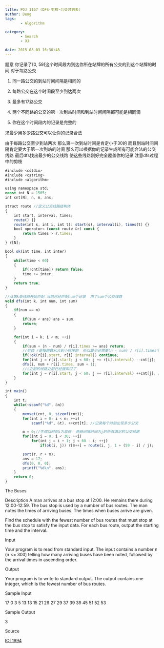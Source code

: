 ```yaml
---
title: POJ 1167 (DFS·剪枝·公交时刻表)
author: Deng
tags: 
       - Algorithm

category: 
       - Search
       - OJ

date: 2015-08-03 16:30:48
---
```

题意 你记录了[0, 59]这个时间段内到达你所在站牌的所有公交的到这个站牌的时间 对于每路公交

1. 同一路公交的到站时间间隔是相同的

2. 每路公交在这个时间段至少到达两次

3. 最多有17路公交

4. 两个不同路的公交的第一次到站时间和到站时间间隔都可能是相同滴

5. 你在这个时间段内的记录是完整的

求最少用多少路公交可以让你的记录合法

由于每路公交至少到站两次 那么第一次到站时间是肯定小于30的 而且到站时间间隔肯定要大于第一次到站的时间 那么可以根据你的记录生成所有可能合法的公交线路 最后dfs找出最少的公交线路 使这些线路刚好完全覆盖你的记录 注意dfs过程中的剪枝

```js 
#include <cstdio>
#include <cstring>
#include <algorithm>

using namespace std;
const int N = 1505;
int cnt[N], n, m, ans;

struct route //定义公交线路结构体
{
    int start, interval, times;
    route() {}
    route(int s, int i, int t): start(s), interval(i), times(t) {}
    bool operator< (const route &r) const {
        return times > r.times;
    }
} r[N];

bool ok(int time, int inter)
{
    while(time < 60)
    {
        if(!cnt[time]) return false;
        time += inter;
    }
    return true;
}

//从第k条线路开始匹配 当前已经匹配num个记录  用了sum个公交线路
void dfs(int k, int num, int sum)
{
    if(num == n)
    {
        if(sum < ans) ans = sum;
        return;
    }

    for(int i = k; i < m; ++i)
    {
        if(sum + (n - num) / r[i].times >= ans) return;
        //剪枝 r是按趟数从大到小排序的  所以最少还需要(n - num) / r[i].times个线路
        if(!ok(r[i].start, r[i].interval)) continue;
        for(int j = r[i].start; j < 60; j += r[i].interval) --cnt[j];
        dfs(i, num + r[i].times, sum + 1);
        //i之前的线路之前已经搜索过了
        for(int j = r[i].start; j < 60; j += r[i].interval) ++cnt[j]; //回溯
    }
}

int main()
{
    int t;
    while(~scanf("%d", &n))
    {
        memset(cnt, 0, sizeof(cnt));
        for(int i = 0; i < n; ++i)
            scanf("%d", &t), ++cnt[t]; //记录每个时刻出现多少公交

        m = 0;//生成以时刻i为首班  两班间隔时间为j的所有满足的公交线路
        for(int i = 0; i < 30; ++i)
            for(int j = i + 1; j < 60 - i; ++j)
                if(ok(i, j)) r[m++] = route(i, j, 1 + (59 - i) / j);

        sort(r, r + m);
        ans = 17;
        dfs(0, 0, 0);
        printf("%d\n", ans);
    }
    return 0;
}
```

The Buses

Description
A man arrives at a bus stop at 12:00. He remains there during 12:00-12:59. The bus stop is used by a number of bus routes. The man notes the times of arriving buses. The times when buses arrive are given.

Find the schedule with the fewest number of bus routes that must stop at the bus stop to satisfy the input data. For each bus route, output the starting time and the interval.

Input

Your program is to read from standard input. The input contains a number n (n <= 300) telling how many arriving buses have been noted, followed by the arrival times in ascending order.

Output

Your program is to write to standard output. The output contains one integer, which is the fewest number of bus routes.

Sample Input

17 0 3 5 13 13 15 21 26 27 29 37 39 39 45 51 52 53

Sample Output

3

Source

[IOI 1994](http://poj.org/searchproblem?field=source&key=IOI+1994)